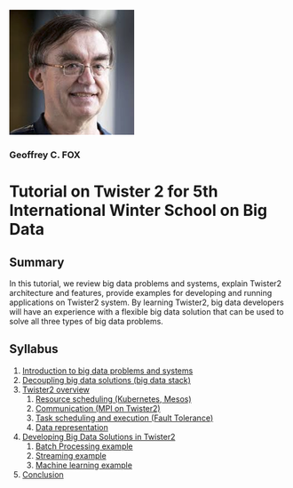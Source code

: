 
![](fox.png)
### Geoffrey C. FOX


# Tutorial on Twister 2 for 5th International Winter School on Big Data

## Summary


In this tutorial, we review big data problems and systems, explain Twister2 architecture and features, provide examples for developing and running applications on Twister2 system. By learning Twister2, big data developers will have an experience with a flexible big data solution that can be used to solve all three types of big data problems.

## Syllabus

1. [Introduction to big data problems and systems](tutorial/introduction.md)
2. [Decoupling big data solutions (big data stack)](tutorial/big-data-stack.md)
3. [Twister2 overview](tutorial/twister2-overview.md)
    1. [Resource scheduling (Kubernetes, Mesos)](resource-scheduling.md)
    2. [Communication (MPI on Twister2)](communication.md)
    3. [Task scheduling and execution (Fault Tolerance)](tasks.md)
    4. [Data representation](data-representation)
4. [Developing Big Data Solutions in Twister2](developing.md)
    1. [Batch Processing example](batch.md)
    2. [Streaming example](streaming.md)
    3. [Machine learning example](machine-learning.md)
5. [Conclusion](conclusion.md)


